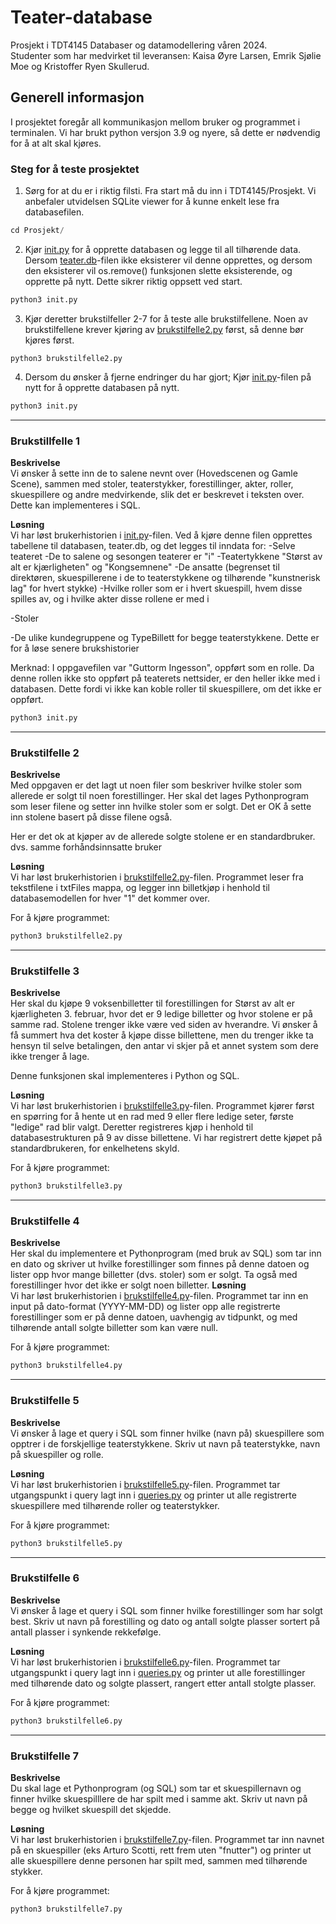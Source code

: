 # Teater-database

Prosjekt i TDT4145 Databaser og datamodellering våren 2024.  
Studenter som har medvirket til leveransen: Kaisa Øyre Larsen, Emrik Sjølie Moe og Kristoffer Ryen Skullerud.

## **Generell informasjon**

I prosjektet foregår all kommunikasjon mellom bruker og programmet i terminalen. Vi har brukt python versjon 3.9 og nyere, så dette er nødvendig for å at alt skal kjøres.

### Steg for å teste prosjektet

1. Sørg for at du er i riktig filsti. Fra start må du inn i TDT4145/Prosjekt. Vi anbefaler utvidelsen SQLite viewer for å kunne enkelt lese fra databasefilen.

```py
cd Prosjekt/
```

2. Kjør [init.py](./Prosjekt/init.py) for å opprette databasen og legge til all tilhørende data. Dersom [teater.db](./Prosjekt/teater.db)-filen ikke eksisterer vil denne opprettes, og dersom den eksisterer vil os.remove() funksjonen slette eksisterende, og opprette på nytt. Dette sikrer riktig oppsett ved start. 
```py
python3 init.py
```
3. Kjør deretter brukstilfeller 2-7 for å teste alle brukstilfellene. Noen av brukstilfellene krever kjøring av [brukstilfelle2.py](./Prosjekt/brukstilfelle2.py) først, så denne bør kjøres først.
````
python3 brukstilfelle2.py
````
4. Dersom du ønsker å fjerne endringer du har gjort; Kjør [init.py](./Prosjekt/init.py)-filen på nytt for å opprette databasen på nytt.
```py
python3 init.py
```
---

### **Brukstillfelle 1**

**Beskrivelse**  
Vi ønsker å sette inn de to salene nevnt over (Hovedscenen og Gamle Scene), sammen med stoler,
teaterstykker, forestillinger, akter, roller, skuespillere og andre medvirkende,
slik det er beskrevet i teksten over. Dette kan implementeres i SQL.

**Løsning**  
Vi har løst brukerhistorien i [init.py](./Prosjekt/init.py)-filen. Ved å kjøre denne filen opprettes tabellene til databasen, teater.db, og det legges til inndata for:
-Selve teateret
-De to salene og sesongen teaterer er "i"
-Teatertykkene "Størst av alt er kjærligheten" og "Kongsemnene"
-De ansatte (begrenset til direktøren, skuespillerene i de to teaterstykkene og tilhørende "kunstnerisk lag" for hvert stykke)
-Hvilke roller som er i hvert skuespill, hvem disse spilles av, og i hvilke akter disse rollene er med i

-Stoler 

-De ulike kundegruppene og TypeBillett for begge teaterstykkene. Dette er for å løse senere brukshistorier

Merknad:
I oppgavefilen var "Guttorm Ingesson", oppført som en rolle. Da denne rollen ikke sto oppført på teaterets nettsider, er den heller ikke med i databasen. Dette fordi vi ikke kan koble roller til skuespillere, om det ikke er oppført.

```py
python3 init.py
```
---

### **Brukstilfelle 2**

**Beskrivelse**  
Med oppgaven er det lagt ut noen filer som beskriver hvilke stoler som
allerede er solgt til noen forestillinger. Her skal det lages Pythonprogram som
leser filene og setter inn hvilke stoler som er solgt. Det er OK å sette inn
stolene basert på disse filene også.

Her er det ok at kjøper av de allerede
solgte stolene er en standardbruker. dvs. samme forhåndsinnsatte bruker

**Løsning**  
Vi har løst brukerhistorien i [brukstilfelle2.py](./Prosjekt/brukstilfelle2.py)-filen. 
Programmet leser fra tekstfilene i txtFiles mappa, og legger inn billetkjøp i henhold til databasemodellen for hver "1" det kommer over.

For å kjøre programmet:
```py
python3 brukstilfelle2.py
```

---

### **Brukstilfelle 3**

**Beskrivelse**  
Her skal du kjøpe 9 voksenbilletter til forestillingen for Størst av alt er
kjærligheten 3. februar, hvor det er 9 ledige billetter og hvor stolene er på
samme rad. Stolene trenger ikke være ved siden av hverandre. Vi ønsker å få
summert hva det koster å kjøpe disse billettene, men du trenger ikke ta
hensyn til selve betalingen, den antar vi skjer på et annet system som dere
ikke trenger å lage.

Denne funksjonen skal implementeres i Python og SQL.

**Løsning**  
Vi har løst brukerhistorien i [brukstilfelle3.py](./Prosjekt/brukstilfelle3.py)-filen. Programmet kjører først en spørring for å hente ut en rad med 9 eller flere ledige seter, første "ledige" rad blir valgt. Deretter registreres kjøp i henhold til databasestrukturen på 9 av disse billettene. Vi har registrert dette kjøpet på standardbrukeren, for enkelhetens skyld. 

For å kjøre programmet:
```py
python3 brukstilfelle3.py
```

---

### **Brukstilfelle 4**

**Beskrivelse**  
Her skal du implementere et Pythonprogram (med bruk av SQL) som tar inn
en dato og skriver ut hvilke forestillinger som finnes på denne datoen og lister
opp hvor mange billetter (dvs. stoler) som er solgt. Ta også med forestillinger
hvor det ikke er solgt noen billetter.
**Løsning**  
Vi har løst brukerhistorien i [brukstilfelle4.py](./Prosjekt/brukstilfelle4.py)-filen. Programmet tar inn en input på dato-format (YYYY-MM-DD) og lister opp alle registrerte forestillinger som er på denne datoen, uavhengig av tidpunkt, og med tilhørende antall solgte billetter som kan være null. 

For å kjøre programmet:
```py
python3 brukstilfelle4.py
```

---

### **Brukstilfelle 5**

**Beskrivelse**  
Vi ønsker å lage et query i SQL som finner hvilke (navn på) skuespillere som
opptrer i de forskjellige teaterstykkene. Skriv ut navn på teaterstykke, navn på skuespiller og rolle.

**Løsning**  
Vi har løst brukerhistorien i [brukstilfelle5.py](./Prosjekt/brukstilfelle5.py)-filen. Programmet tar utgangspunkt i query lagt inn i [queries.py](./Prosjekt/queries.py) og printer ut alle registrerte skuespillere med tilhørende roller og teaterstykker. 

For å kjøre programmet:
```py
python3 brukstilfelle5.py
```

---

### **Brukstilfelle 6**

**Beskrivelse**  
Vi ønsker å lage et query i SQL som finner hvilke forestillinger som har solgt
best. Skriv ut navn på forestilling og dato og antall solgte plasser sortert på
antall plasser i synkende rekkefølge.

**Løsning**  
Vi har løst brukerhistorien i [brukstilfelle6.py](./Prosjekt/brukstilfelle6.py)-filen. Programmet tar utgangspunkt i query lagt inn i [queries.py](./Prosjekt/queries.py) og printer ut alle forestillinger med tilhørende dato og solgte plassert, rangert etter antall stolgte plasser. 

For å kjøre programmet:
```py
python3 brukstilfelle6.py
```

---

### **Brukstilfelle 7**

**Beskrivelse**  
Du skal lage et Pythonprogram (og SQL) som tar et skuespillernavn og finner
hvilke skuespilllere de har spilt med i samme akt. Skriv ut navn på begge og
hvilket skuespill det skjedde.

**Løsning**  
Vi har løst brukerhistorien i [brukstilfelle7.py](./Prosjekt/brukstilfelle7.py)-filen. Programmet tar inn navnet på en skuespiller (eks Arturo Scotti, rett frem uten "fnutter") og printer ut alle skuespillere denne personen har spilt med, sammen med tilhørende stykker.

For å kjøre programmet:
```py
python3 brukstilfelle7.py
```
